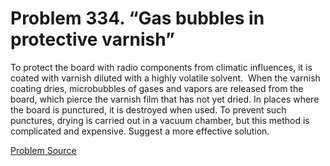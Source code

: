 # Problem 334. “Gas bubbles in protective varnish”

To protect the board with radio components from climatic influences, it is coated with varnish diluted with a highly volatile solvent.  When the varnish coating dries, microbubbles of gases and vapors are released from the board, which pierce the varnish film that has not yet dried. In places where the board is punctured, it is destroyed when used. To prevent such punctures, drying is carried out in a vacuum chamber, but this method is complicated and expensive. Suggest a more effective solution.

[Problem Source](https://www.trizland.ru/tasks/5157/)